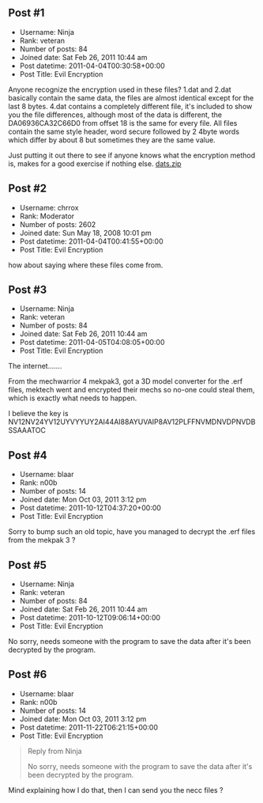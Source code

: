 ## Post #1
- Username: Ninja
- Rank: veteran
- Number of posts: 84
- Joined date: Sat Feb 26, 2011 10:44 am
- Post datetime: 2011-04-04T00:30:58+00:00
- Post Title: Evil Encryption

Anyone recognize the encryption used in these files?
1.dat and 2.dat basically contain the same data, the files are almost identical except for the last 8 bytes.
4.dat contains a completely different file, it's included to show you the file differences, although most of the data is different, the DA06936CA32C66D0 from offset 18 is the same for every file.
All files contain the same style header, word secure followed by 2 4byte words which differ by about 8 but sometimes they are the same value.

Just putting it out there to see if anyone knows what the encryption method is, makes for a good exercise if nothing else.
[dats.zip](https://xentaxbackup.github.io/file/4160_dats.zip)
## Post #2
- Username: chrrox
- Rank: Moderator
- Number of posts: 2602
- Joined date: Sun May 18, 2008 10:01 pm
- Post datetime: 2011-04-04T00:41:55+00:00
- Post Title: Evil Encryption

how about saying where these files come from.
## Post #3
- Username: Ninja
- Rank: veteran
- Number of posts: 84
- Joined date: Sat Feb 26, 2011 10:44 am
- Post datetime: 2011-04-05T04:08:05+00:00
- Post Title: Evil Encryption

The internet....... 

From the mechwarrior 4 mekpak3, got a 3D model converter for the .erf files, mektech went and encrypted their mechs so no-one could steal them, which is exactly what needs to happen.

I believe the key is NV12NV24YV12UYVYYUY2AI44AI88AYUVAIP8AV12PLFFNVMDNVDPNVDBSSAAATOC
## Post #4
- Username: blaar
- Rank: n00b
- Number of posts: 14
- Joined date: Mon Oct 03, 2011 3:12 pm
- Post datetime: 2011-10-12T04:37:20+00:00
- Post Title: Evil Encryption

Sorry to bump such an old topic, have you managed to decrypt the .erf files from the mekpak 3 ?
## Post #5
- Username: Ninja
- Rank: veteran
- Number of posts: 84
- Joined date: Sat Feb 26, 2011 10:44 am
- Post datetime: 2011-10-12T09:06:14+00:00
- Post Title: Evil Encryption

No sorry, needs someone with the program to save the data after it's been decrypted by the program.
## Post #6
- Username: blaar
- Rank: n00b
- Number of posts: 14
- Joined date: Mon Oct 03, 2011 3:12 pm
- Post datetime: 2011-11-22T06:21:15+00:00
- Post Title: Evil Encryption

> Reply from Ninja
>
> No sorry, needs someone with the program to save the data after it's been decrypted by the program.

Mind explaining how I do that, then I can send you the necc files ?
